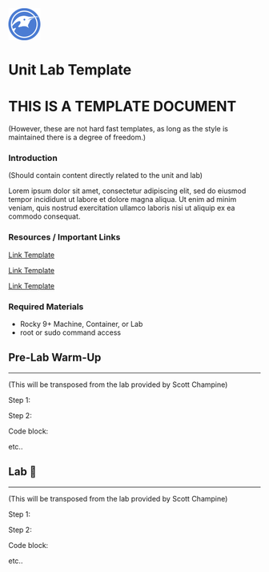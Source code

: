 <div class="flex-container">
        <img src="https://github.com/ProfessionalLinuxUsersGroup/img/blob/main/Assets/Logos/ProLUG_Round_Transparent_LOGO.png?raw=true" width="64" height="64"></img>
    <p>
        <h1>Unit Lab Template</h1>
    </p>
</div>

# THIS IS A TEMPLATE DOCUMENT

(However, these are not hard fast templates, as long as the style is maintained
there is a degree of freedom.)

### Introduction

(Should contain content directly related to the unit and lab)

Lorem ipsum dolor sit amet, consectetur adipiscing elit, sed do eiusmod tempor incididunt
ut labore et dolore magna aliqua. Ut enim ad minim veniam, quis nostrud exercitation ullamco
laboris nisi ut aliquip ex ea commodo consequat.

### Resources / Important Links

[Link Template](example.org)

[Link Template](example.org)

[Link Template](example.org)

### Required Materials

- Rocky 9+ Machine, Container, or Lab
- root or sudo command access

## Pre-Lab Warm-Up

---

(This will be transposed from the lab provided by Scott Champine)

Step 1:

Step 2:

Code block:

etc..

## Lab 🧪

---

(This will be transposed from the lab provided by Scott Champine)

Step 1:

Step 2:

Code block:

etc..
